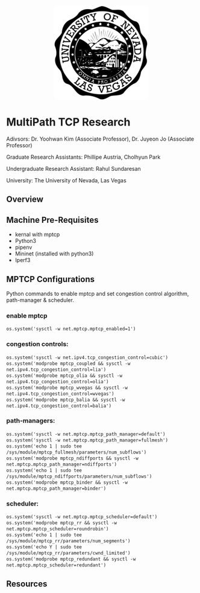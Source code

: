<p align="center">
  <img src="./assets/imgs/unlv-emblem.png" width="250" />
</p>

# MultiPath TCP Research

Adivsors: Dr. Yoohwan Kim (Associate Professor), Dr. Juyeon Jo (Associate Professor)

Graduate Research Assistants: Phillipe Austria, Cholhyun Park

Undergraduate Research Assistant: Rahul Sundaresan

University: The University of Nevada, Las Vegas

## Overview

## Machine Pre-Requisites
* kernal with mptcp
* Python3
* pipenv
* Mininet (installed with python3)
* Iperf3

## MPTCP Configurations

Python commands to enable mptcp and set congestion control algorithm, path-manager & scheduler.

### enable mptcp
```
os.system('sysctl -w net.mptcp.mptcp_enabled=1')
```

### congestion controls:
```
os.system('sysctl -w net.ipv4.tcp_congestion_control=cubic')
os.system('modprobe mptcp_coupled && sysctl -w net.ipv4.tcp_congestion_control=lia')
os.system('modprobe mptcp_olia && sysctl -w net.ipv4.tcp_congestion_control=olia')
os.system('modprobe mptcp_wvegas && sysctl -w net.ipv4.tcp_congestion_control=wvegas')
os.system('modprobe mptcp_balia && sysctl -w net.ipv4.tcp_congestion_control=balia')
```

### path-managers:
```
os.system('sysctl -w net.mptcp.mptcp_path_manager=default')
os.system('sysctl -w net.mptcp.mptcp_path_manager=fullmesh')
os.system('echo 1 | sudo tee /sys/module/mptcp_fullmesh/parameters/num_subflows')
os.system('modprobe mptcp_ndiffports && sysctl -w net.mptcp.mptcp_path_manager=ndiffports')
os.system('echo 1 | sudo tee /sys/module/mptcp_ndiffports/parameters/num_subflows')
os.system('modprobe mptcp_binder && sysctl -w net.mptcp.mptcp_path_manager=binder')
```

### scheduler:
```
os.system('sysctl -w net.mptcp.mptcp_scheduler=default')
os.system('modprobe mptcp_rr && sysctl -w net.mptcp.mptcp_scheduler=roundrobin')
os.system('echo 1 | sudo tee /sys/module/mptcp_rr/parameters/num_segments')
os.system('echo Y | sudo tee /sys/module/mptcp_rr/parameters/cwnd_limited')
os.system('modprobe mptcp_redundant && sysctl -w net.mptcp.mptcp_scheduler=redundant')
```

## Resources
